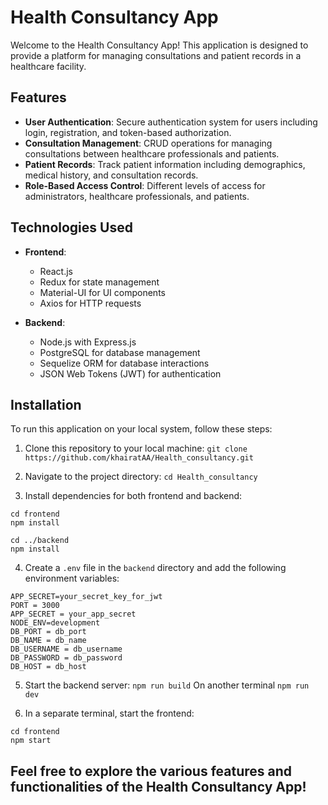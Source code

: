 # Health Consultancy App

Welcome to the Health Consultancy App! This application is designed to provide a platform for managing consultations and patient records in a healthcare facility.

## Features

- **User Authentication**: Secure authentication system for users including login, registration, and token-based authorization.
- **Consultation Management**: CRUD operations for managing consultations between healthcare professionals and patients.
- **Patient Records**: Track patient information including demographics, medical history, and consultation records.
- **Role-Based Access Control**: Different levels of access for administrators, healthcare professionals, and patients.

## Technologies Used

- **Frontend**:

  - React.js
  - Redux for state management
  - Material-UI for UI components
  - Axios for HTTP requests

- **Backend**:
  - Node.js with Express.js
  - PostgreSQL for database management
  - Sequelize ORM for database interactions
  - JSON Web Tokens (JWT) for authentication

## Installation

To run this application on your local system, follow these steps:

1. Clone this repository to your local machine:
   `git clone https://github.com/khairatAA/Health_consultancy.git`

2. Navigate to the project directory:
   `cd Health_consultancy`

3. Install dependencies for both frontend and backend:

```
cd frontend
npm install

cd ../backend
npm install
```

4. Create a `.env` file in the `backend` directory and add the following environment variables:

```
APP_SECRET=your_secret_key_for_jwt
PORT = 3000
APP_SECRET = your_app_secret
NODE_ENV=development
DB_PORT = db_port
DB_NAME = db_name
DB_USERNAME = db_username
DB_PASSWORD = db_password
DB_HOST = db_host
```

5. Start the backend server:
   `npm run build`
   On another terminal `npm run dev`

6. In a separate terminal, start the frontend:

```
cd frontend
npm start
```

## Feel free to explore the various features and functionalities of the Health Consultancy App!
